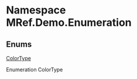 # Namespace MRef.Demo.Enumeration

## Enums

[ColorType](MRef.Demo.Enumeration.ColorType.md)

Enumeration ColorType

